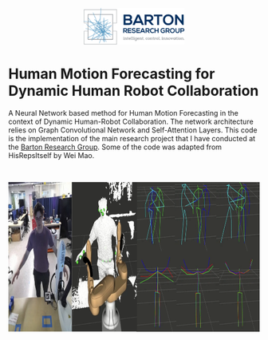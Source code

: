 <p align="center">
<img src=./img/BRG.png width=40% height=40%>
</p>

# Human Motion Forecasting for Dynamic Human Robot Collaboration

A Neural Network based method for Human Motion Forecasting in the context of Dynamic Human-Robot Collaboration. The network architecture relies on Graph Convolutional Network and Self-Attention Layers. This code is the implementation of the main research project that I have conducted at the [Barton Research Group](https://brg.engin.umich.edu/research/robotic-smart-manufacturing). Some of the code was adapted from HisRepsItself by Wei Mao.

&nbsp;

<p align="center">
  <img src=./img/combined.png width="900" height="300">
</p>


